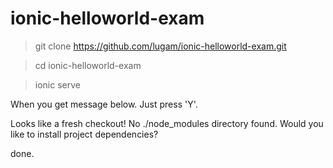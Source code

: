 # ionic-helloworld-exam


> git clone https://github.com/lugam/ionic-helloworld-exam.git

> cd ionic-helloworld-exam

> ionic serve

  When you get message below. Just press 'Y'.

  Looks like a fresh checkout! No ./node_modules directory found. Would you like to install project dependencies?


done.
